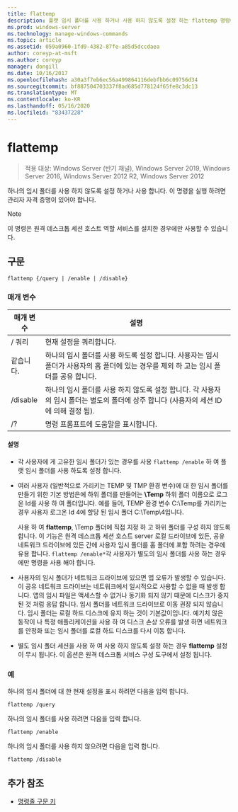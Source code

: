 ```yaml
---
title: flattemp
description: 플랫 임시 폴더를 사용 하거나 사용 하지 않도록 설정 하는 flattemp 명령에 대 한 참조 항목입니다.
ms.prod: windows-server
ms.technology: manage-windows-commands
ms.topic: article
ms.assetid: 059a0960-1fd9-4382-87fe-a85d5dccdaea
author: coreyp-at-msft
ms.author: coreyp
manager: dongill
ms.date: 10/16/2017
ms.openlocfilehash: a30a3f7eb6ec56a499864116debfbb6c09756d34
ms.sourcegitcommit: bf887504703337f8ad685d778124f65fe8c3dc13
ms.translationtype: MT
ms.contentlocale: ko-KR
ms.lasthandoff: 05/16/2020
ms.locfileid: "83437228"
---
```

# <a name="flattemp"></a>flattemp

> 적용 대상: Windows Server (반기 채널), Windows Server 2019, Windows Server 2016, Windows Server 2012 R2, Windows Server 2012

하나의 임시 폴더를 사용 하지 않도록 설정 하거나 사용 합니다. 이 명령을 실행 하려면 관리자 자격 증명이 있어야 합니다.

> [!NOTE]
> 이 명령은 원격 데스크톱 세션 호스트 역할 서비스를 설치한 경우에만 사용할 수 있습니다.

## <a name="syntax"></a>구문

```
flattemp {/query | /enable | /disable}
```

### <a name="parameters"></a>매개 변수

| 매개 변수 | 설명 |
| --------- | ----------- |
| / 쿼리 | 현재 설정을 쿼리합니다. |
| 같습니다. | 하나의 임시 폴더를 사용 하도록 설정 합니다. 사용자는 임시 폴더가 사용자의 홈 폴더에 있는 경우를 제외 하 고는 임시 폴더를 공유 합니다. |
| /disable | 하나의 임시 폴더를 사용 하지 않도록 설정 합니다. 각 사용자의 임시 폴더는 별도의 폴더에 상주 합니다 (사용자의 세션 ID에 의해 결정 됨). |
| /? | 명령 프롬프트에 도움말을 표시합니다. |

#### <a name="remarks"></a>설명

- 각 사용자에 게 고유한 임시 폴더가 있는 경우를 사용 `flattemp /enable` 하 여 플랫 임시 폴더를 사용 하도록 설정 합니다.

- 여러 사용자 (일반적으로 가리키는 TEMP 및 TMP 환경 변수)에 대 한 임시 폴더를 만들기 위한 기본 방법은에 하위 폴더를 만들어는 **\Temp** 하위 폴더 이름으로 로그온 Id를 사용 하 여 폴더입니다. 예를 들어, TEMP 환경 변수 C:\Temp를 가리키는 경우 사용자 로그온 Id 4에 할당 된 임시 폴더 C:\Temp\4입니다.

    사용 하 여 **flattemp**, \Temp 폴더에 직접 지정 하 고 하위 폴더를 구성 하지 않도록 합니다. 이 기능은 원격 데스크톱 세션 호스트 server 로컬 드라이브에 있든, 공유 네트워크 드라이브에 있든 간에 사용자 임시 폴더를 홈 폴더에 포함 하려는 경우에 유용 합니다. `flattemp /enable*`각 사용자가 별도의 임시 폴더를 사용 하는 경우에만 명령을 사용 해야 합니다.

- 사용자의 임시 폴더가 네트워크 드라이브에 있으면 앱 오류가 발생할 수 있습니다. 이 공유 네트워크 드라이브는 네트워크에서 일시적으로 사용할 수 없을 때 발생 합니다. 앱의 임시 파일은 액세스할 수 없거나 동기화 되지 않기 때문에 디스크가 중지 된 것 처럼 응답 합니다. 임시 폴더를 네트워크 드라이브로 이동 권장 되지 않습니다. 임시 폴더는 로컬 하드 디스크에 유지 하는 것이 기본값이입니다. 예기치 않은 동작이 나 특정 애플리케이션을 사용 하 여 디스크 손상 오류를 발생 하면 네트워크를 안정화 또는 임시 폴더를 로컬 하드 디스크를 다시 이동 합니다.

- 별도 임시 폴더 세션을 사용 하 여 사용 하지 않도록 설정 하는 경우 **flattemp** 설정이 무시 됩니다. 이 옵션은 원격 데스크톱 서비스 구성 도구에서 설정 됩니다.

### <a name="examples"></a>예

하나의 임시 폴더에 대 한 현재 설정을 표시 하려면 다음을 입력 합니다.

```
flattemp /query
```

하나의 임시 폴더를 사용 하려면 다음을 입력 합니다.

```
flattemp /enable
```

하나의 임시 폴더를 사용 하지 않으려면 다음을 입력 합니다.

```
flattemp /disable
```

## <a name="additional-references"></a>추가 참조

- [명령줄 구문 키](command-line-syntax-key.md)

